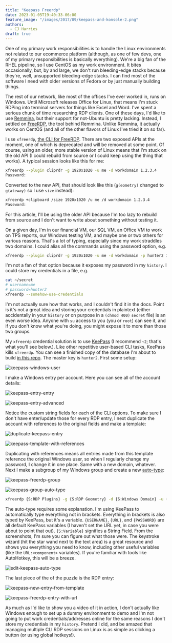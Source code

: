 ```yaml
---
title: "Keepass Freerdp"
date: 2023-01-05T19:40:33-06:00
feature_image: "/images/2017/09/keepass-and-konsole-2.png"
authors:
  - CJ Harries
draft: true
---
```


One of my primary work responsibilities is to handle the Linux environments not related to our ecommerce platform (although, as one of few devs, one of my primary responsibilities is basically everything). We're a big fan of the RHEL pipeline, so I use CentOS as my work environment. It bites occasionally, but, by and large, we don't run bleeding-edge stacks because they're, well, unsupported bleeding-edge stacks. I can find most of the software I need with older versions of Fedora or by just manually building things.

The rest of our network, like most of the offices I've ever worked in, runs on Windows. Until Microsoft releases Office for Linux, that means I'm stuck RDPing into terminal servers for things like Excel and Word. I've spent a serious chunk of time researching RDP clients. One of these days, I'd like to use [Remmina](https://www.remmina.org/wp/), but their support for not-Ubuntu is pretty lacking. Instead, I settled on [FreeRDP](https://github.com/FreeRDP/FreeRDP), the tool behind Remmina. Unlike Remmina, it actually works on CentOS (and all of the other flavors of Linux I've tried it on so far).

I use `xfreerdp`, [the CLI for FreeRDP](https://github.com/FreeRDP/FreeRDP/wiki/CommandLineInterface). There are two exposed APIs at the moment, one of which is deprecated and will be removed at some point. Of course, using an older, more stable version of Linux means that I'm stuck on the old API (I could rebuild from source or I could keep using the thing that works). A typical session looks like this for me:

```bash
xfreerdp --plugin cliprdr -g 1920x1020 -u me -d workdomain 1.2.3.4
Password:
```

Converted to the new API, that should look like this (`g(eometry)` changed to `g(ateway)` so I use `size` instead):

```bash
xfreerdp +clipboard /size 1920x1020 /u me /d workdomain 1.2.3.4
Password:
```

For this article, I'll be using the older API because I'm too lazy to rebuild from source and I don't want to write about something without testing it.

On a given day, I'm in our financial VM, our SQL VM, an Office VM to work on TPS reports, our Windows testing VM, and maybe one or two others for various reasons. That's a lot of typing, especially since my work straddles two domains. I could alias all the commands using the password option, e.g.

```bash
xfreerdp --plugin cliprdr -g 1920x1020 -u me -d workdomain -p hunter2 1.2.3.4
```

I'm not a fan of that option because it exposes my password in my `history`. I could store my credentials in a file, e.g.

```bash
cat ~/secret
# username=me
# password=hunter2
xfreerdp --somehow-use-credentials
```

I'm not actually sure how that works, and I couldn't find it in the docs. Point is it's not a great idea and storing your credentials in plaintext (either accidentally in your `history` or on purpose in a `(chmod 400)` `secret` file) is an even worse idea. Anyone with `su` access to you (you or `root`) can see it, and if you don't know what you're doing, you might expose it to more than those two groups.

My `xfreerdp` credential solution is to use [KeePass](http://keepass.info/) (I recommend `~2`; that's what you'll see below.). Like other repetitive user-based CLI tasks, KeePass kills `xfreerdp`. You can see a finished copy of the database I'm about to build [in this repo](https://github.com/thecjharries/keepass-freerdp/blob/master/keepass-freerdp.kdbx). The master key is `hunter2`. First some setup:

![keepass-windows-user](https://blog.wotw.pro/content/images/2017/09/keepass-windows-user.png)

I make a Windows entry per account. Here you can see all of the account details:

![keepass-entry-entry](https://blog.wotw.pro/content/images/2017/09/keepass-entry-entry.png)

![keepass-entry-advanced](https://blog.wotw.pro/content/images/2017/09/keepass-entry-advanced.png)

Notice the custom string fields for each of the CLI options. To make sure I don't have enter/update those for every RDP entry, I next duplicate the account with references to the original fields and make a template:

![duplicate-keepass-entry](https://blog.wotw.pro/content/images/2017/09/duplicate-keepass-entry.png)

![keepass-template-with-references](https://blog.wotw.pro/content/images/2017/09/keepass-template-with-references.png)

Duplicating with references means all entries made from this template reference the original Windows user, so when I regularly change my password, I change it in one place. Same with a new domain, whatever. Next I make a subgroup of my Windows group and create a new [auto-type](http://keepass.info/help/base/autotype.html):

![keepass-freerdp-group](https://blog.wotw.pro/content/images/2017/09/keepass-freerdp-group.png)

![keepass-group-auto-type](https://blog.wotw.pro/content/images/2017/09/keepass-group-auto-type.png)

```bash
xfreerdp {S:RDP Plugins} -g {S:RDP Geometry} -d {S:Windows Domain} -u {USERNAME} {URL}{ENTER}{DELAY 1000}{PASSWORD}{ENTER}
```

The auto-type requires some explanation. I'm using KeePass to automatically type everything not in brackets. Everything in brackets is also typed by KeePass, but it's a variable. `{USERNAME}`, `{URL}`, and `{PASSWORD}` are all default KeePass variables (I haven't set the URL yet, in case you were about to point that out). `{S:Variable}` signifies a String Field. From the screenshots, I'm sure you can figure out what those were. The keystroke wizard (hit the star wand next to the text area) is a great resource and shows you everything you need to know, including other useful variables (like the `URL:<component>` variables). If you're familiar with tools like AutoHotkey, this will be a breeze.

![edit-keepass-auto-type](https://blog.wotw.pro/content/images/2017/09/edit-keepass-auto-type.png)

The last piece of the of the puzzle is the RDP entry:

![keepass-new-entry-from-template](https://blog.wotw.pro/content/images/2017/09/keepass-new-entry-from-template.png)

![keepass-freerdp-entry-with-url](https://blog.wotw.pro/content/images/2017/09/keepass-freerdp-entry-with-url.png)

As much as I'd like to show you a video of it in action, I don't actually like Windows enough to set up a dummy environment to demo and I'm not going to put work credentials/addresses online for the same reasons I don't store my credentials in my `history`. Pretend I did, and be amazed that managing multiple CLI RDP sessions on Linux is as simple as clicking a button (or using global hotkeys!).
